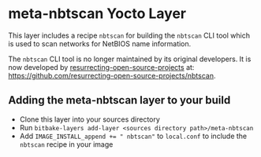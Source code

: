 # meta-nbtscan Yocto Layer
This layer includes a recipe `nbtscan` for building the `nbtscan` CLI tool which is used to scan networks for NetBIOS name information.

The `nbtscan` CLI tool is no longer maintained by its original developers. It is now developed by [resurrecting-open-source-projects](https://github.com/resurrecting-open-source-projects) at: https://github.com/resurrecting-open-source-projects/nbtscan.

## Adding the meta-nbtscan layer to your build
* Clone this layer into your sources directory
* Run `bitbake-layers add-layer <sources directory path>/meta-nbtscan`
* Add `IMAGE_INSTALL_append += " nbtscan"` to `local.conf` to include the `nbtscan` recipe in your image
